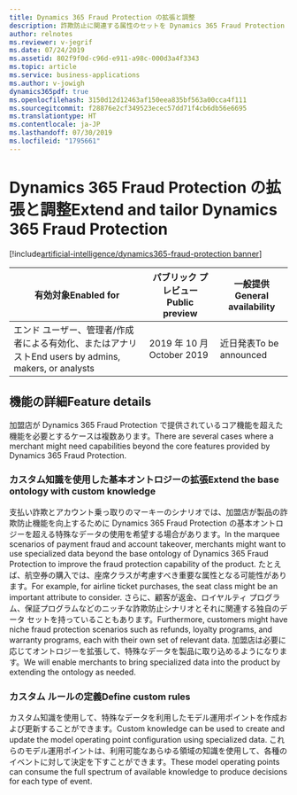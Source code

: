 ```yaml
---
title: Dynamics 365 Fraud Protection の拡張と調整
description: 詐欺防止に関連する属性のセットを Dynamics 365 Fraud Protection 加盟店が拡張できるようにすることで、顧客の収益をさらに増加させ、詐欺損失を削減します。 この拡張により、Dynamics 365 Fraud Protection を特定のビジネスや加盟店向けに特化させることができます。
author: relnotes
ms.reviewer: v-jegrif
ms.date: 07/24/2019
ms.assetid: 802f9f0d-c96d-e911-a98c-000d3a4f3343
ms.topic: article
ms.service: business-applications
ms.author: v-jowigh
dynamics365pdf: true
ms.openlocfilehash: 3150d12d12463af150eea835bf563a00cca4f111
ms.sourcegitcommit: f28876e2cf349523ecec57dd71f4cb6db56e6695
ms.translationtype: HT
ms.contentlocale: ja-JP
ms.lasthandoff: 07/30/2019
ms.locfileid: "1795661"
---
```

# <a name="extend-and-tailor-dynamics-365-fraud-protection"></a><span data-ttu-id="8822d-104">Dynamics 365 Fraud Protection の拡張と調整</span><span class="sxs-lookup"><span data-stu-id="8822d-104">Extend and tailor Dynamics 365 Fraud Protection</span></span>
[!include[artificial-intelligence/dynamics365-fraud-protection banner](../includes/artificial-intelligence/dynamics365-fraud-protection.md)]

| <span data-ttu-id="8822d-105">有効対象</span><span class="sxs-lookup"><span data-stu-id="8822d-105">Enabled for</span></span>    |  <span data-ttu-id="8822d-106">パブリック プレビュー</span><span class="sxs-lookup"><span data-stu-id="8822d-106">Public preview</span></span> | <span data-ttu-id="8822d-107">一般提供</span><span class="sxs-lookup"><span data-stu-id="8822d-107">General availability</span></span> | 
| ---------- | ---------- |---------- |
|<span data-ttu-id="8822d-108">エンド ユーザー、管理者/作成者による有効化、またはアナリスト</span><span class="sxs-lookup"><span data-stu-id="8822d-108">End users by admins, makers, or analysts</span></span>|<span data-ttu-id="8822d-109">2019 年 10 月</span><span class="sxs-lookup"><span data-stu-id="8822d-109">October 2019</span></span>| <span data-ttu-id="8822d-110">近日発表</span><span class="sxs-lookup"><span data-stu-id="8822d-110">To be announced</span></span>|






## <a name="feature-details"></a><span data-ttu-id="8822d-111">機能の詳細</span><span class="sxs-lookup"><span data-stu-id="8822d-111">Feature details</span></span>
<!--feature detail start -->
<span data-ttu-id="8822d-112">加盟店が Dynamics 365 Fraud Protection で提供されているコア機能を超えた機能を必要とするケースは複数あります。</span><span class="sxs-lookup"><span data-stu-id="8822d-112">There are several cases where a merchant might need capabilities beyond the core features provided by Dynamics 365 Fraud Protection.</span></span> 

### <a name="extend-the-base-ontology-with-custom-knowledge"></a><span data-ttu-id="8822d-113">カスタム知識を使用した基本オントロジーの拡張</span><span class="sxs-lookup"><span data-stu-id="8822d-113">Extend the base ontology with custom knowledge</span></span>

<span data-ttu-id="8822d-114">支払い詐欺とアカウント乗っ取りのマーキーのシナリオでは、加盟店が製品の詐欺防止機能を向上するために Dynamics 365 Fraud Protection の基本オントロジーを超える特殊なデータの使用を希望する場合があります。</span><span class="sxs-lookup"><span data-stu-id="8822d-114">In the marquee scenarios of payment fraud and account takeover, merchants might want to use specialized data beyond the base ontology of Dynamics 365 Fraud Protection to improve the fraud protection capability of the product.</span></span> <span data-ttu-id="8822d-115">たとえば、航空券の購入では、座席クラスが考慮すべき重要な属性となる可能性があります。</span><span class="sxs-lookup"><span data-stu-id="8822d-115">For example, for airline ticket purchases, the seat class might be an important attribute to consider.</span></span> <span data-ttu-id="8822d-116">さらに、顧客が返金、ロイヤルティ プログラム、保証プログラムなどのニッチな詐欺防止シナリオとそれに関連する独自のデータ セットを持っていることもあります。</span><span class="sxs-lookup"><span data-stu-id="8822d-116">Furthermore, customers might have niche fraud protection scenarios such as refunds, loyalty programs, and warranty programs, each with their own set of relevant data.</span></span> <span data-ttu-id="8822d-117">加盟店は必要に応じてオントロジーを拡張して、特殊なデータを製品に取り込めるようになります。</span><span class="sxs-lookup"><span data-stu-id="8822d-117">We will enable merchants to bring specialized data into the product by extending the ontology as needed.</span></span> 

### <a name="define-custom-rules"></a><span data-ttu-id="8822d-118">カスタム ルールの定義</span><span class="sxs-lookup"><span data-stu-id="8822d-118">Define custom rules</span></span>

<span data-ttu-id="8822d-119">カスタム知識を使用して、特殊なデータを利用したモデル運用ポイントを作成および更新することができます。</span><span class="sxs-lookup"><span data-stu-id="8822d-119">Custom knowledge can be used to create and update the model operating point configuration using specialized data.</span></span> <span data-ttu-id="8822d-120">これらのモデル運用ポイントは、利用可能なあらゆる領域の知識を使用して、各種のイベントに対して決定を下すことができます。</span><span class="sxs-lookup"><span data-stu-id="8822d-120">These model operating points can consume the full spectrum of available knowledge to produce decisions for each type of event.</span></span>
<!--feature detail end -->











